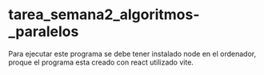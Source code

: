 # tarea_semana2_algoritmos-_paralelos
Para ejecutar este programa se debe tener instalado node en el ordenador, proque el programa esta creado con react utilizado vite.
